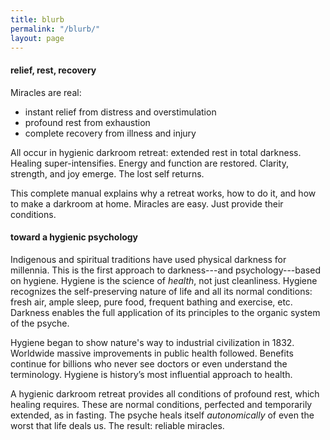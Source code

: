 ```yaml
---
title: blurb
permalink: "/blurb/"
layout: page
---
```


#### relief, rest, recovery

Miracles are real:

- instant relief from distress and overstimulation
- profound rest from exhaustion
- complete recovery from illness and injury

All occur in hygienic darkroom retreat: extended rest in total darkness. Healing super-intensifies. Energy and function are restored. Clarity, strength, and joy emerge. The lost self returns.

This complete manual explains why a retreat works, how to do it, and how to make a darkroom at home. Miracles are easy. Just provide their conditions.

#### toward a hygienic psychology

Indigenous and spiritual traditions have used physical darkness for millennia. This is the first approach to darkness---and psychology---based on hygiene. Hygiene is the science of _health_, not just cleanliness. Hygiene recognizes the self-preserving nature of life and all its normal conditions: fresh air, ample sleep, pure food, frequent bathing and exercise, etc. Darkness enables the full application of its principles to the organic system of the psyche.

Hygiene began to show nature's way to industrial civilization in 1832. Worldwide massive improvements in public health followed. Benefits continue for billions who never see doctors or even understand the terminology. Hygiene is history’s most influential approach to health. 

A hygienic darkroom retreat provides all conditions of profound rest, which healing requires. These are normal conditions, perfected and temporarily extended, as in fasting. The psyche heals itself _autonomically_ of even the worst that life deals us. The result: reliable miracles.


